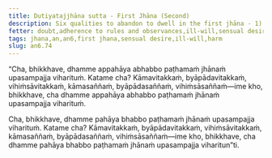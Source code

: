 ```yaml
---
title: Dutiyatajjhāna sutta - First Jhāna (Second)
description: Six qualities to abandon to dwell in the first jhāna - 1) thoughts of sensual desire, 2) thoughts of ill-will, 3) thoughts of harm, 4) perception of sensual desire, 5) perception of ill-will, 6) perception of harm.
fetter: doubt,adherence to rules and observances,ill-will,sensual desire
tags: jhana,an,an6,first jhana,sensual desire,ill-will,harm
slug: an6.74
---
```


“Cha, bhikkhave, dhamme appahāya abhabbo paṭhamaṁ jhānaṁ upasampajja viharituṁ. Katame cha? Kāmavitakkaṁ, byāpādavitakkaṁ, vihiṁsāvitakkaṁ, kāmasaññaṁ, byāpādasaññaṁ, vihiṁsāsaññaṁ—ime kho, bhikkhave, cha dhamme appahāya abhabbo paṭhamaṁ jhānaṁ upasampajja viharituṁ.

Cha, bhikkhave, dhamme pahāya bhabbo paṭhamaṁ jhānaṁ upasampajja viharituṁ. Katame cha? Kāmavitakkaṁ, byāpādavitakkaṁ, vihiṁsāvitakkaṁ, kāmasaññaṁ, byāpādasaññaṁ, vihiṁsāsaññaṁ—ime kho, bhikkhave, cha dhamme pahāya bhabbo paṭhamaṁ jhānaṁ upasampajja viharitun”ti.
